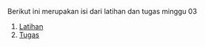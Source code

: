 Berikut ini merupakan isi dari latihan dan tugas minggu 03
1.  [Latihan](latihan.md)
2.  [Tugas](tugas.md)